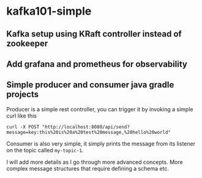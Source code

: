 # kafka101-simple

## Kafka setup using KRaft controller instead of zookeeper

## Add grafana and prometheus for observability

## Simple producer and consumer java gradle projects

Producer is a simple rest controller, you can trigger it by invoking a simple curl like this

```
curl -X POST "http://localhost:8080/api/send?message=key:this%20is%20a%20test%20message,%20hello%20world"
```

Consumer is also very simple, it simply prints the message from its listener on the topic called `my-topic-1`.

I will add more details as I go through more advanced concepts. More complex message structures that require defining a schema etc.
